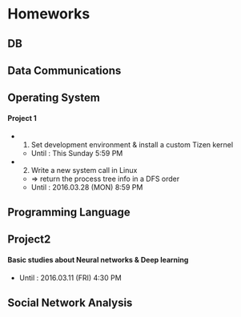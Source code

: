 # Homeworks

## DB

## Data Communications

## Operating System

#### Project 1

* 1. Set development environment & install a custom Tizen kernel
    * Until : This Sunday 5:59 PM
* 2. Write a new system call in Linux
    * => return the process tree info in a DFS order
    * Until : 2016.03.28 (MON) 8:59 PM

## Programming Language

## Project2

#### Basic studies about Neural networks & Deep learning

* Until : 2016.03.11 (FRI) 4:30 PM


## Social Network Analysis